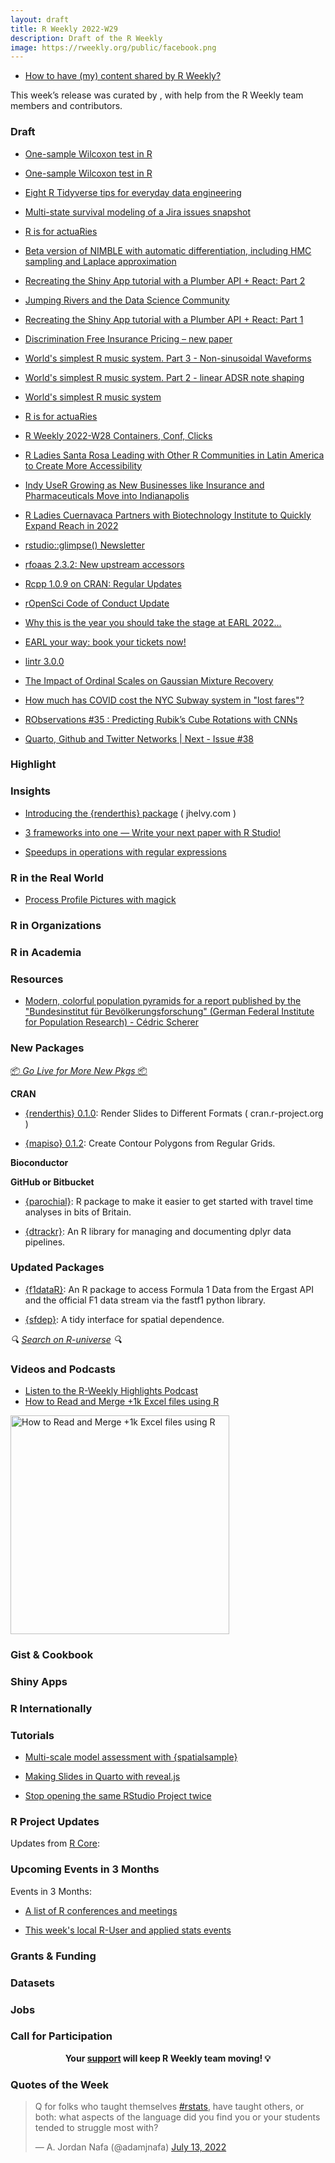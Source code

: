 ```yaml
---
layout: draft
title: R Weekly 2022-W29
description: Draft of the R Weekly
image: https://rweekly.org/public/facebook.png
---
```



+ [How to have (my) content shared by R Weekly?](https://github.com/rweekly/rweekly.org#how-to-have-my-content-shared-by-r-weekly)

This week’s release was curated by [](), with help from the R Weekly team members and contributors.
### Draft

+ [One-sample Wilcoxon test in R](https://statsandr.com/blog/one-sample-wilcoxon-test-in-r/)                                                                                                                                                           
+ [One-sample Wilcoxon test in R](https://statsandr.com/blog/one-sample-wilcoxon-test-in-r/)                                                                                                                                                           
+ [Eight R Tidyverse tips for everyday data engineering](https://tomaztsql.wordpress.com/2022/07/14/eight-r-tidyverse-tips-for-everyday-data-engineering/)
                                                                                          
+ [Multi-state survival modeling of a Jira issues snapshot](https://shape-of-code.com/2022/07/10/multi-state-survival-modeling-of-a-jira-issues-snapshot/)
                                                                                           
+ [R is for actuaRies](https://rviews.rstudio.com/2022/07/12/r-is-for-actuaries/)                                                                                                                                                                     
+ [Beta version of NIMBLE with automatic differentiation, including HMC sampling and Laplace approximation](https://r-nimble.org/beta-version-of-nimble-with-automatic-differentiation-including-hmc-sampling-and-laplace-approximation)   
             
+ [Recreating the Shiny App tutorial with a Plumber API + React: Part 2](https://www.jumpingrivers.com/blog/r-shiny-plumber-react-node-npm-part-2/)                                                                                                    
+ [Jumping Rivers and the Data Science Community](https://www.jumpingrivers.com/blog/jr-and-the-data-science-community/)                                                                                                                               
+ [Recreating the Shiny App tutorial with a Plumber API + React: Part 1](https://www.jumpingrivers.com/blog/r-shiny-plumber-react-part-1/)                                                                                                             
+ [Discrimination Free Insurance Pricing – new paper](http://ronaldrichman.co.za/2022/07/06/discrimination-free-insurance-pricing-new-paper/)                                                                                                          
+ [World's simplest R music system. Part 3 - Non-sinusoidal Waveforms](https://coolbutuseless.github.io/2022/07/12/worlds-simplest-r-music-system.-part-3-non-sinusoidal-waveforms/)            
                                                       
+ [World's simplest R music system. Part 2 - linear ADSR note shaping](https://coolbutuseless.github.io/2022/07/11/worlds-simplest-r-music-system.-part-2-linear-adsr-note-shaping/)   
                                                               
+ [World's simplest R music system](https://coolbutuseless.github.io/2022/07/10/worlds-simplest-r-music-system/)                                                                                                                                       
+ [R is for actuaRies](https://rviews.rstudio.com/2022/07/12/r-is-for-actuaries/)                                                                                                                                                                      
+ [R Weekly 2022-W28 Containers, Conf, Clicks](https://rweekly.org/2022-W28.html)                                                                                                                                                                      
+ [R Ladies Santa Rosa Leading with Other R Communities in Latin America to Create More Accessibility](https://www.r-consortium.org/blog/2022/07/14/r-ladies-santa-rosa-leading-with-other-r-communities-in-latin-america-to-create-more-accessibility)

+ [Indy UseR Growing as New Businesses like Insurance and Pharmaceuticals Move into Indianapolis](https://www.r-consortium.org/blog/2022/07/12/indy-user-growing)
                                                                                      
+ [R Ladies Cuernavaca Partners with Biotechnology Institute to Quickly Expand Reach in 2022](https://www.r-consortium.org/blog/2022/07/07/r-ladies-cuernacava-partners-with-biotechnology-institute)
                                                  
+ [rstudio::glimpse() Newsletter](https://www.rstudio.com/blog/rstudio-glimpse-newsletter-01/)                                                                                                                                                         
+ [rfoaas 2.3.2: New upstream accessors](http://dirk.eddelbuettel.com/blog/2022/07/13#rfoaas_2.3.2)                                                                                                                                                    
+ [Rcpp 1.0.9 on CRAN: Regular Updates](http://dirk.eddelbuettel.com/blog/2022/07/09#rcpp_1.0.9)                                                                                                                                                       
+ [rOpenSci Code of Conduct Update](https://ropensci.org/blog/2022/07/12/coc-update/)                                                                                                                                                                  
+ [Why this is the year you should take the stage at EARL 2022…](https://r-posts.com/why-this-is-the-year-you-should-take-the-stage-at-earl-2022/)                                                                                                     
+ [EARL your way: book your tickets now!](https://r-posts.com/earl-your-way-book-your-tickets-now/)                                                                                                                                                    
+ [lintr 3.0.0](https://www.tidyverse.org/blog/2022/07/lintr-3-0-0/)                                                                                                                                                                                   
+ [The Impact of Ordinal Scales on Gaussian Mixture Recovery](http://jmbh.github.io//OrdinalGMM/)                                                                                                                                                      
+ [How much has COVID cost the NYC Subway system in \"lost fares\"?](https://jlaw.netlify.app/2022/07/13/how-much-has-covid-cost-the-nyc-subway-system-in-lost-fares/)
                                                                                 
+ [RObservations #35 : Predicting Rubik’s Cube Rotations with CNNs](https://bensstats.wordpress.com/2022/07/15/robservations-35-predicting-rubiks-cube-rotations-with-cnns/)
                                                                          
+ [Quarto, Github and Twitter Networks | Next - Issue #38](https://www.getrevue.co/profile/harshbutjust/issues/quarto-github-and-twitter-networks-next-issue-38-1246736)

###  Highlight



### Insights


+ [Introducing the {renderthis} package]([url](https://www.jhelvy.com/posts/2022-06-28-introducing-renderthis/)) ( jhelvy.com ) 

+ [3 frameworks into one — Write your next paper with R Studio!](https://www.ds-econ.com/write-your-whole-paper-in-r-it-is-better/)

+ [Speedups in operations with regular expressions](https://blog.r-project.org/2022/07/12/speedups-in-operations-with-regular-expressions/index.html)


### R in the Real World

+ [Process Profile Pictures with magick](https://www.garrickadenbuie.com/blog/process-profile-picture-magick/)

###  R in Organizations



###  R in Academia



###  Resources

+ [Modern, colorful population pyramids for a report published by the "Bundesinstitut für Bevölkerungsforschung" (German Federal Institute for Population Research) - Cédric Scherer](https://github.com/z3tt/BiB-population-pyramids)

###  New Packages

<p class="added-hostname"><a href="https://rweekly.org/live" target="_blank" class="externalLink">📦 <i>Go Live for More New Pkgs</i> 📦</a></p>


**CRAN**


+ [{renderthis} 0.1.0]([url](https://cran.r-project.org/web/packages/renderthis/index.html)): Render Slides to Different Formats ( cran.r-project.org ) 

+ [{mapiso} 0.1.2](https://cran.r-project.org/package=mapiso): Create Contour Polygons from Regular Grids.


**Bioconductor**



**GitHub or Bitbucket**

+ [{parochial}](https://github.com/stupidpupil/parochial): R package to make it easier to get started with travel time analyses in bits of Britain.

+ [{dtrackr}](https://github.com/terminological/dtrackr): An R library for managing and documenting dplyr data pipelines.

### Updated Packages

+ [{f1dataR}](https://github.com/SCasanova/f1dataR): An R package to access Formula 1 Data from the Ergast API and the official F1 data stream via the fastf1 python library.

+ [{sfdep}](https://github.com/josiahparry/sfdep/): A tidy interface for spatial dependence.

<i>🔍 [Search on R-universe](https://r-universe.dev/) 🔍</i>

###  Videos and Podcasts

* [Listen to the R-Weekly Highlights Podcast](https://rweekly.fireside.fm/)
* [How to Read and Merge +1k Excel files using R](https://www.youtube.com/watch?v=BHdWYonrPAs)
<a href="https://www.youtube.com/watch?v=BHdWYonrPAs">
  <img src="https://i.ytimg.com/vi/BHdWYonrPAs/maxresdefault.jpg" title="How to Read and Merge +1k Excel files using R" target="_blank" width="350"/>
</a>

### Gist & Cookbook



### Shiny Apps



### R Internationally



###  Tutorials


+ [Multi-scale model assessment with {spatialsample}](https://www.tidymodels.org/learn/work/multi-scale/)

+ [Making Slides in Quarto with reveal.js](https://meghan.rbind.io/blog/quarto-slides/)

+ [Stop opening the same RStudio Project twice](https://www.rostrum.blog/2022/07/08/rproj-dupes/)

<!--<div class="post-more-begin></div><div class="post-more-end"></div>-->

###  R Project Updates

Updates from [R Core](http://developer.r-project.org/blosxom.cgi/R-devel/NEWS):


###  Upcoming Events in 3 Months

Events in 3 Months:


+ [A list of R conferences and meetings](https://jumpingrivers.github.io/meetingsR/events.html)

+ [This week's local R-User and applied stats events](https://community.rstudio.com/c/irl)

### Grants & Funding


### Datasets

### Jobs




###  Call for Participation


<p class="hide-support added-hostname support-rweekly" style="text-align: center;font-weight: bold;">Your <a class="non-visited externalLink" href="https://www.patreon.com/rweekly" onclick="pas(this)">support</a> will keep R Weekly team moving! 💡</p>

###  Quotes of the Week

<blockquote class="twitter-tweet"><p lang="en" dir="ltr">Q for folks who taught themselves <a href="https://twitter.com/hashtag/rstats?src=hash&amp;ref_src=twsrc%5Etfw">#rstats</a>, have taught others, or both: what aspects of the language did you find you or your students tended to struggle most with?</p>&mdash; A. Jordan Nafa (@adamjnafa) <a href="https://twitter.com/adamjnafa/status/1547116826894671872?ref_src=twsrc%5Etfw">July 13, 2022</a></blockquote> <script async src="https://platform.twitter.com/widgets.js" charset="utf-8"></script> 
